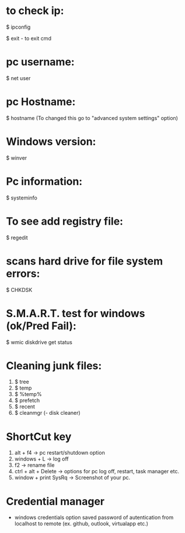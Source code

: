 # to check ip:
$ ipconfig

$ exit - to exit cmd

# pc username: 
$ net user

# pc Hostname:
$ hostname (To changed this go to "advanced system settings" option)

# Windows version:
$ winver

# Pc information:
$ systeminfo

# To see add registry file:
$ regedit

# scans hard drive for file system errors:
$ CHKDSK

# S.M.A.R.T. test for windows (ok/Pred Fail):
$ wmic diskdrive get status


# Cleaning junk files:
1. $ tree
2. $ temp
3. $ %temp%
4. $ prefetch
5. $ recent
6. $ cleanmgr (- disk cleaner)


# ShortCut key
1. alt + f4 -> pc restart/shutdown option
2. windows + L -> log off
3. f2 -> rename file
4. ctrl + alt + Delete -> options for pc log off, restart, task manager etc.
5. window + print SysRq -> Screenshot of your pc.



# Credential manager
* windows credentials option saved password of autentication from localhost to remote (ex. github, outlook, virtualapp etc.) 